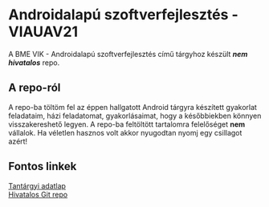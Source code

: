 
# Androidalapú szoftverfejlesztés - VIAUAV21

A BME VIK - Androidalapú szoftverfejlesztés című tárgyhoz készült ***nem hivatalos*** repo.

## A repo-ról

A repo-ba töltöm fel az éppen hallgatott Android tárgyra készített gyakorlat feladataim, házi feladatomat, gyakorlásaimat, hogy a későbbiekben könnyen visszakereshető legyen. A repo-ba feltöltött tartalomra felelőséget **nem** vállalok. Ha véletlen hasznos volt akkor nyugodtan nyomj egy csillagot azért!

## Fontos linkek

[Tantárgyi adatlap](https://portal.vik.bme.hu/kepzes/targyak/VIAUAV21/) <br>
[Hivatalos Git repo](https://github.com/peekler/Android-BME)


